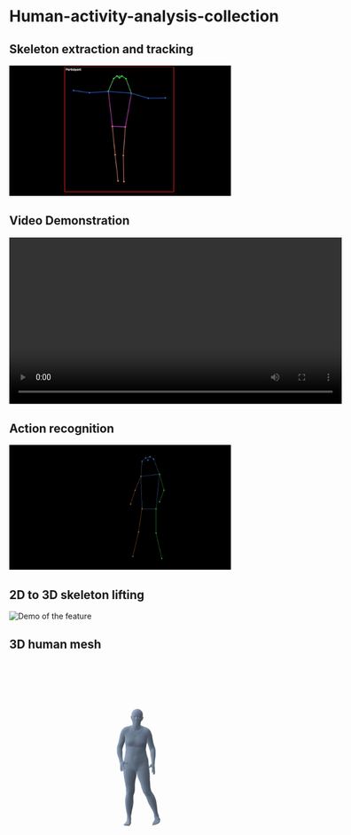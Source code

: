 # Human-activity-analysis-collection

## Skeleton extraction and tracking
<img src="https://github.com/Holliemin9090/Human-activity-analysis-collection/blob/main/skeleton_extraction_tracking.gif" width="400" alt="Demo of the feature">

## Video Demonstration

<video width="600" controls>
  <source src="https://raw.githubusercontent.com/Holliemin9090/Human-activity-analysis-collection/main/skeleton_extraction_tracking.mp4" type="video/mp4">
  Your browser does not support the video tag.
</video>

## Action recognition

<img src="https://github.com/Holliemin9090/Human-activity-analysis-collection/blob/main/action_recognition_output.gif" width="400" alt="Demo of the feature">

## 2D to 3D skeleton lifting

<img src="https://github.com/Holliemin9090/Human-activity-analysis-collection/blob/main/3d_skeleton.gif" width="400" alt="Demo of the feature">
<!--
## 3D human mesh
![Demo of the feature](https://github.com/Holliemin9090/Human-activity-analysis-collection/blob/main/human_mesh.gif) 
-->

## 3D human mesh
<img src="https://github.com/Holliemin9090/Human-activity-analysis-collection/blob/main/human_mesh.gif" width="400" alt="Demo of the feature">
